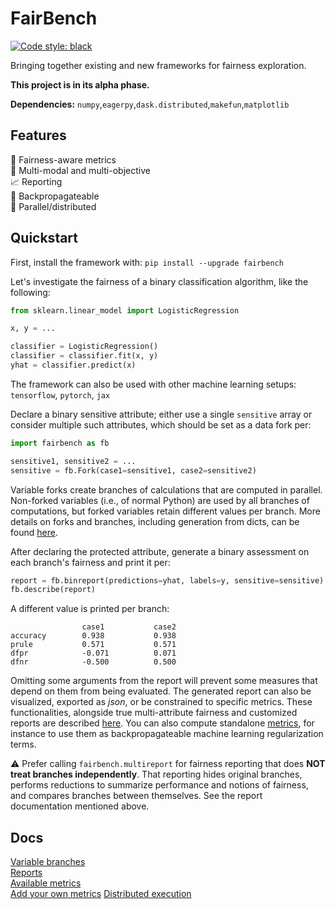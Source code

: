 # FairBench
[![Code style: black](https://img.shields.io/badge/code%20style-black-000000.svg)](https://github.com/psf/black)

Bringing together existing and new frameworks for fairness exploration.

**This project is in its alpha phase.**

**Dependencies:** `numpy`,`eagerpy`,`dask.distributed`,`makefun`,`matplotlib`


## Features

:blue_heart: Fairness-aware metrics <br>
:checkered_flag: Multi-modal and multi-objective <br>
:chart_with_upwards_trend: Reporting<br>
:wrench: Backpropagateable <br>
:satellite: Parallel/distributed

## Quickstart
First, install the framework with: `pip install --upgrade fairbench`

Let's investigate the fairness of a binary classification algorithm,
like the following:

```python
from sklearn.linear_model import LogisticRegression

x, y = ...

classifier = LogisticRegression()
classifier = classifier.fit(x, y)
yhat = classifier.predict(x)
```

The framework can also be used with other 
machine learning setups: `tensorflow`, `pytorch`, `jax`

Declare a binary sensitive attribute; either use
a single `sensitive` array or consider multiple such attributes,
which should be set as a data fork per:

```python
import fairbench as fb

sensitive1, sensitive2 = ...
sensitive = fb.Fork(case1=sensitive1, case2=sensitive2)
```

Variable forks create branches of calculations that are computed
in parallel. Non-forked variables (i.e., of normal Python)
are used by all branches of computations, but forked variables
retain different values per branch. More details on forks and branches, 
including generation from dicts, can be found [here](docs/branches.md).

After declaring the protected attribute, generate a
binary assessment on each branch's fairness 
and print it per:

```python
report = fb.binreport(predictions=yhat, labels=y, sensitive=sensitive)
fb.describe(report)
```

A different value is printed per branch:

```
                case1           case2          
accuracy        0.938           0.938          
prule           0.571           0.571          
dfpr            -0.071          0.071          
dfnr            -0.500          0.500  
```

Omitting some arguments from the report will 
prevent some measures that depend on them 
from being evaluated. The generated report can also 
be visualized, exported as *json*,
or be constrained to specific metrics. These 
functionalities, alongside true multi-attribute
fairness and customized reports
are described [here](docs/reports.md). 
You can also compute standalone [metrics](docs/metrics.md),
for instance to use them as backpropagateable 
machine learning regularization terms.

:warning: Prefer calling `fairbench.multireport` for
fairness reporting that does **NOT treat branches independently**.
That reporting hides original branches, performs reductions
to summarize performance and notions of fairness,
and compares branches between themselves. See the report
documentation mentioned above.


## Docs
[Variable branches](docs/branches.md)<br>
[Reports](docs/reports.md)<br>
[Available metrics](docs/metrics.md)<br>
[Add your own metrics](CONTRIBUTING.md)
[Distributed execution](docs/distributed.md)
